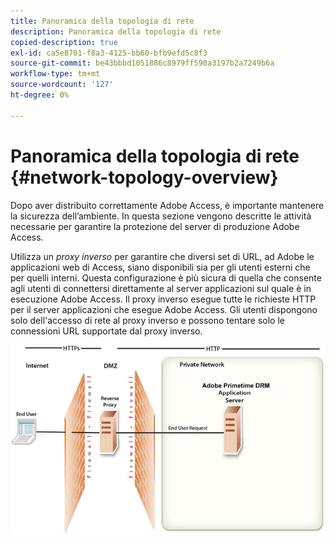 ```yaml
---
title: Panoramica della topologia di rete
description: Panoramica della topologia di rete
copied-description: true
exl-id: ca5e8701-f8a3-4125-bb60-bfb9efd5c8f3
source-git-commit: be43bbbd1051886c8979ff590a3197b2a7249b6a
workflow-type: tm+mt
source-wordcount: '127'
ht-degree: 0%

---
```


# Panoramica della topologia di rete {#network-topology-overview}

Dopo aver distribuito correttamente Adobe Access, è importante mantenere la sicurezza dell’ambiente. In questa sezione vengono descritte le attività necessarie per garantire la protezione del server di produzione Adobe Access.

Utilizza un *proxy inverso* per garantire che diversi set di URL, ad Adobe le applicazioni web di Access, siano disponibili sia per gli utenti esterni che per quelli interni. Questa configurazione è più sicura di quella che consente agli utenti di connettersi direttamente al server applicazioni sul quale è in esecuzione Adobe Access. Il proxy inverso esegue tutte le richieste HTTP per il server applicazioni che esegue Adobe Access. Gli utenti dispongono solo dell&#39;accesso di rete al proxy inverso e possono tentare solo le connessioni URL supportate dal proxy inverso.

<!--<a id="fig-frx-dcg-44"></a>-->

![](assets/AdobeAccess_4_SecureDeployment_web.png)
